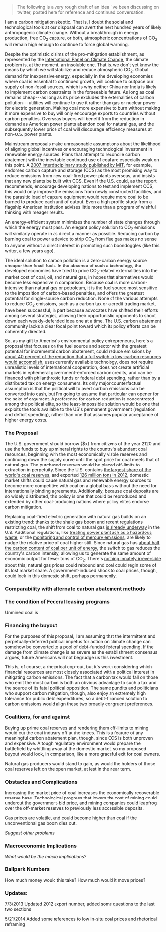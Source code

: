 > The following is a very rough draft of an idea I've been discussing on twitter, posted here for reference and continued conversation. 

I am a carbon mitigation skeptic. That is, I doubt the social and technological tools at our disposal can avert the next hundred years of likely anthropogenic climate change. Without a breakthrough in energy production, free CO<sub>2</sub> capture, or both, atmospheric concentrations of CO<sub>2</sub> will remain high enough to continue to force global warming. 

Despite the optimistic claims of the pro-mitigation establishment, as represented by the [International Panel on Climate Change](http://www.ipcc.ch), the climate problem is, at the moment, an insoluble one. That is, we don't yet know the means by which we will stabilize and reduce atmospheric CO<sub>2</sub>. Global demand for inexpensive energy, especially in the developing economies where coal is essential to continued growth, will continue to outpace our supply of non-fossil sources, which is why neither China nor India is likely to implement carbon constraints in the forseeable future. As long as coal remains cheap---as long as its price excludes the externalities of carbon pollution---utilities will continue to use it rather than gas or nuclear power for electric generation. Making coal more expensive to burn without making it more expensive to buy will only encourage exports to countries without carbon penalties. Overseas buyers will benefit from the reduction in demand as American power plants abandon coal for natural gas, and the subsequently lower price of coal will discourage efficiency measures at non-U.S. power plants. 

Mainstream proposals make unreasonable assumptions about the likelihood of aligning global incentives or encouraging technological investment in renewable energy sources. Plans that attempt to reconcile carbon abatement with the inevitable continued use of coal are especially weak on this point. A [2007 interdisciplinary study published by MIT][futureofcoal], for example, endorses carbon capture and storage (CCS) as the most promising way to reduce emissions from new coal-fired power plants overseas, and insists that any new plants be built with CCS. Even if the U.S. could, as the report recommends, encourage developing nations to test and implement CCS, this would only improve the emissions from newly constructed facilities, and the parasitic load of capture equipment would require more coal to be burned to produce each unit of output. Even a high-profile study from a flagship American institution advises little more than a program of wishful thinking with meager results. 

An energy-efficient system minimizes the number of state changes through which the energy must pass. An elegant policy solution to CO<sub>2</sub> emissions will similarly operate in as direct a manner as possible. Reducing carbon by burning coal to power a device to strip CO<sub>2</sub> from flue gas makes no sense to anyone without a direct interest in promoting such boondoggles (like this writer, a few years ago). 

The ideal solution to carbon pollution is a zero-carbon energy source cheaper than fossil fuels. In the absence of such a technology, the developed economies have tried to price CO<sub>2</sub>-related externalities into the market cost of coal, oil, and natural gas, in hopes that alternatives would become less expensive in comparison. Because coal is more carbon-intensive than natural gas or petroleum, it is the fuel source most sensitive to the imposition of carbon-based penalties, and offers the greatest potential for single-source carbon reduction. None of the various attempts to reduce CO<sub>2</sub> emissions, such as a carbon tax or a credit trading market, have been successful, in part because advocates have shifted their efforts among several strategies, allowing their opportunistic opponents to shoot down each weakly-defended idea one at a time. The U.S. carbon abatement community lacks a clear focal point toward which its policy efforts can be coherently directed. 

So, as my gift to America's environmental policy entrepreneurs, here's a proposal that focuses on the fuel source and sector with the greatest potential for incremental carbon abatement, could reduce emissions by [about 40 percent of the reduction that a full switch to low-carbon resources would accomplish](http://www.sciencedaily.com/releases/2012/07/120716214334.htm), uses currently available technology, does not require unrealistic levels of international cooperation, does not create artificial markets in ephemeral government-enforced carbon credits, and can be financed with philanthropic funds or federal debt spending, rather than by a distributed tax on energy consumers. Its only major counterfactual assumption is that the political will to avert carbon emissions can be converted into cash, but I'm going to assume that particular can opener for the sake of argument. A preference for carbon reduction is concentrated among the political elite, so the least-impossible solution would be one that exploits the tools available to the US's permanent government (regulation and deficit spending), rather than one that assumes popular acceptance of higher energy costs. 

### The Proposal

The U.S. government should borrow {$x} from citizens of the year 2120 and use the funds to buy up mineral rights to the country's abundant coal resources, beginning with the most economically viable reserves and continuing down the supply curve until the spot price for coal meets that of natural gas. The purchased reserves would be placed off-limits to extraction in perpetuity. Since the U.S. contains [the largest share of the world's coal reserves](http://www.worldcoal.org/bin/pdf/original_pdf_file/coal_matters_2_-_global_availability_of_coal(16_05_2012).pdf), and exported [126 million tons in 2012](http://www.eia.gov/coal/production/quarterly/pdf/t7p01p1.pdf), domestic market shifts could cause natural gas and renewable energy sources to become more competitive with coal on a global basis without the need for internationally binding agreements. Additionally, because coal deposits are so widely distributed, this policy is one that could be reproduced and extended by other coal-producing nations where policy elites endorse carbon mitigation.

Replacing coal-fired electric generation with natural gas builds on an existing trend: thanks to the shale gas boom and recent regulations restricting coal, the shift from coal to natural gas [is already underway][wvcoal] in the U.S. Additional regulations, like [treating power plant ash as a hazardous waste](http://www.regulations.gov/#!docketDetail;D=EPA-HQ-RCRA-2009-0640), or the [monitoring and control of mercury emissions](http://www.epa.gov/mats/actions.html), are likely to nudge the relative price of coal higher still. Since natural gas has [about half the carbon content of coal per unit of energy](http://www.eia.gov/todayinenergy/detail.cfm?id=7890), the switch to gas reduces the country's carbon intensity, allowing us to generate the same amount of economic output for fewer tons of CO<sub>2</sub>. There's [nothing innately irreversible][coalclawsback] about this; natural gas prices could rebound and coal could regin some of its lost market share. A government-induced shock to coal prices, though, could lock in this domestic shift, perhaps permanently. 

### Comparability with alternate carbon abatement methods

### The condition of Federal leasing programs

Unmined coal is 

### Financing the buyout

For the purposes of this proposal, I am assuming that the intermittent and perpetually-deferred political impetus for action on climate change can somehow be converted to a pool of debt-funded federal spending. If the damage from climate change is as severe as the establishment consensus argues, future Americans will not begrudge us this investment.

This is, of course, a rhetorical cop-out, but it's worth considering which financial resources are most closely associated with a political interest in mitigating carbon emissions. The fact that a carbon tax would fall on those who emit the most carbon is both an obvious advantage to such a tax and the source of its fatal political opposition. The same pundits and politicians who support carbon mitigation, though, also enjoy an extremely high tolerance for public debt expenditures, so a debt-financed solution to carbon emissions would align these two broadly congruent preferences. 


### Coalitions, for and against

Buying up prime coal reserves and rendering them off-limits to mining would cut the coal industry off at the knees. This is a feature of any meaningful carbon abatement plan, though, since CCS is both unproven and expensive. A tough regulatory environment would prepare the battlefield by whittling away at the domestic market, so my proposed buyout would look, in comparison, like a more graceful exit for coal owners.

Natural gas producers would stand to gain, as would the holders of those coal reserves left on the open market, at lest in the near term. 

### Obstacles and Complications

Increasing the market price of coal increases the economically recoverable reserve base. Technological progress that lowers the cost of mining could undercut the government-bid price, and mining companies could leapfrog over the off-market reserves to previously less accessible deposits. 

Gas prices are volatile, and could become higher than coal if the unconventional gas boom dies out. 

*Suggest other problems.*
 
### Macroeconomic Implications

*What would be the macro implications?*

### Ballpark Numbers

How much money would this take? How much would it move prices?

### Updates:

7/3/2013 Updated 2012 export number, added some questions to the last two sections 

5/21/2014 Added some references to low in-situ coal prices and rhetorical reframing

[BLMleases]: http://www.desmogblog.com/2013/09/19/end-powder-river-basin-coal-leases-second-auction-two-months-fails-seal-mining-deal "An End to Powder River Basin Coal Leases? Second Auction in Two Months Fails to Seal a Mining Deal"

[pathways4]: http://thebreakthrough.org/index.php/voices/the-public-square/pathways-to-progress-on-climate-change-pt-4-diversifying-policy-options-and "Pathways to Progress on Climate Change, pt 4 by Matthew Nisbet"

[usreserves]: http://cleanenergyaction.org/2014/04/03/a-long-time-coming-revising-us-coal-reserves/ "A Long Time Coming: Revising US Coal Reserves"

[chinacoal]: http://www.technologyreview.com/featuredstory/407092/chinas-coal-future/ "China's Coal Future"

[co2factors]: http://www.eia.gov/coal/production/quarterly/co2_article/co2.html "Carbon Dioxide Emission Factors for Coal"

[wvcoal]: http://www.npr.org/2012/07/14/156784701/miners-weather-the-slow-burn-of-coals-demise "NPR: Miners Weather the Slow Burn of Coal's Demise"

[buycoal]: http://insight.kellogg.northwestern.edu/index.php/m/article/buy_coal/ "Buy Coal? Purchasing the dirty fossil fuel could help fight climate change"

[coalclawsback]: http://rhg.com/notes/coal-claws-back "Rhodium Group » Coal Claws Back"

[NCRA]: http://pubs.usgs.gov/pp/1625f/ "The National Coal Resource Assessment Overview"

[Harstad]: http://www.jstor.org/stable/10.1086/665405 "Buy Coal! A Case for Supply-Side Environmental Policy"

[futureofcoal]: http://web.mit.edu/coal/ "The Future of Coal: An Interdisciplinary MIT Study"

[sinn]: http://link.springer.com/article/10.1007%2Fs10797-008-9082-z "Public policies against global warming: a supply side approach"